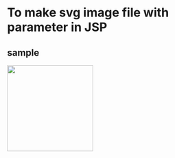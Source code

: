 # To make svg image file with parameter in JSP

## sample

<img src="http://localhost:8088/?typeStr=sticker1&colorStr=%23666666" style="width:200px;height:200px;">
